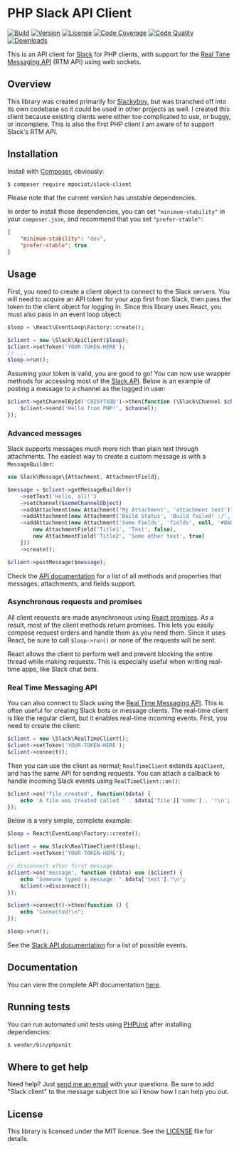 # PHP Slack API Client
[![Build](https://img.shields.io/scrutinizer/build/g/sagebind/slack-client.svg)](https://scrutinizer-ci.com/g/sagebind/slack-client)
[![Version](https://img.shields.io/packagist/v/coderstephen/slack-client.svg)](https://packagist.org/packages/coderstephen/slack-client)
[![License](https://img.shields.io/packagist/l/coderstephen/slack-client.svg)](https://packagist.org/packages/coderstephen/slack-client)
[![Code Coverage](https://img.shields.io/scrutinizer/coverage/g/sagebind/slack-client.svg)](https://scrutinizer-ci.com/g/sagebind/slack-client)
[![Code Quality](https://img.shields.io/scrutinizer/g/sagebind/slack-client.svg)](https://scrutinizer-ci.com/g/sagebind/slack-client)
[![Downloads](https://img.shields.io/packagist/dt/coderstephen/slack-client.svg)](https://packagist.org/packages/coderstephen/slack-client)

This is an API client for [Slack](http://slack.com) for PHP clients, with support for the [Real Time Messaging API](http://api.slack.com/rtm) (RTM API) using web sockets.

## Overview
This library was created primarily for [Slackyboy](https://github.com/sagebind/slackyboy), but was branched off into its own codebase so it could be used in other projects as well. I created this client because existing clients were either too complicated to use, or buggy, or incomplete. This is also the first PHP client I am aware of to support Slack's RTM API.

## Installation
Install with [Composer](http://getcomposer.org), obviously:

```sh
$ composer require mpociot/slack-client
```

Please note that the current version has unstable dependencies.

In order to install those dependencies, you can set `"minimum-stability"` in your `composer.json`, and recommend that you set `"prefer-stable"`:

```json
{
    "minimum-stability": "dev",
    "prefer-stable": true
}
```

## Usage
First, you need to create a client object to connect to the Slack servers. You will need to acquire an API token for your app first from Slack, then pass the token to the client object for logging in. Since this library uses React, you must also pass in an event loop object:

```php
$loop = \React\EventLoop\Factory::create();

$client = new \Slack\ApiClient($loop);
$client->setToken('YOUR-TOKEN-HERE');
// ...
$loop->run();
```

Assuming your token is valid, you are good to go! You can now use wrapper methods for accessing most of the [Slack API](http://api.slack.com). Below is an example of posting a message to a channel as the logged in user:

```php
$client->getChannelById('C025YTX9D')->then(function (\Slack\Channel $channel) use ($client) {
    $client->send('Hello from PHP!', $channel);
});
```

### Advanced messages
Slack supports messages much more rich than plain text through attachments. The easiest way to create a custom message is with a `MessageBuilder`:

```php
use Slack\Message\{Attachment, AttachmentField};

$message = $client->getMessageBuilder()
    ->setText('Hello, all!')
    ->setChannel($someChannelObject)
    ->addAttachment(new Attachment('My Attachment', 'attachment text'))
    ->addAttachment(new Attachment('Build Status', 'Build failed! :/', 'build failed', 'danger')))
    ->addAttachment(new Attachment('Some Fields', 'fields', null, '#BADA55', [
        new AttachmentField('Title1', 'Text', false),
        new AttachmentField('Title2', 'Some other text', true)
    ]))
    ->create();

$client->postMessage($message);
```

Check the [API documentation](http://sagebind.github.io/slack-client/api) for a list of all methods and properties that messages, attachments, and fields support.


### Asynchronous requests and promises
All client requests are made asynchronous using [React promises](https://github.com/reactphp/promise). As a result, most of the client methods return promises. This lets you easily compose request orders and handle them as you need them. Since it uses React, be sure to call `$loop->run()` or none of the requests will be sent.

React allows the client to perform well and prevent blocking the entire thread while making requests. This is especially useful when writing real-time apps, like Slack chat bots.

### Real Time Messaging API
You can also connect to Slack using the [Real Time Messaging API](http://api.slack.com/rtm). This is often useful for creating Slack bots or message clients. The real-time client is like the regular client, but it enables real-time incoming events. First, you need to create the client:

```php
$client = new \Slack\RealTimeClient();
$client->setToken('YOUR-TOKEN-HERE');
$client->connect();
```

Then you can use the client as normal; `RealTimeClient` extends `ApiClient`, and has the same API for sending requests. You can attach a callback to handle incoming Slack events using `RealTimeClient::on()`:

```php
$client->on('file_created', function($data) {
    echo 'A file was created called ' . $data['file']['name'] . '!\n';
});
```

Below is a very simple, complete example:

```php
$loop = React\EventLoop\Factory::create();

$client = new Slack\RealTimeClient($loop);
$client->setToken('YOUR-TOKEN-HERE');

// disconnect after first message
$client->on('message', function ($data) use ($client) {
    echo "Someone typed a message: ".$data['text']."\n";
    $client->disconnect();
});

$client->connect()->then(function () {
    echo "Connected!\n";
});

$loop->run();
```

See the [Slack API documentation](http://api.slack.com/events) for a list of possible events.

## Documentation
You can view the complete API documentation [here](http://sagebind.github.io/slack-client/api).

## Running tests
You can run automated unit tests using [PHPUnit](http://phpunit.de) after installing dependencies:

```sh
$ vendor/bin/phpunit
```

## Where to get help
Need help? Just [send me an email](mailto:me@stephencoakley.com) with your questions. Be sure to add "Slack client" to the message subject line so I know how I can help you out.

## License
This library is licensed under the MIT license. See the [LICENSE](LICENSE) file for details.
